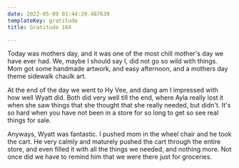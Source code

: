```yaml
---
date: 2022-05-09 01:44:29.487639
templateKey: gratitude
title: Gratitude 184

---
```



Today was mothers day, and it was one of the most chill mother's day we have
ever had.  We, maybe I should say I, did not go so wild with things.  Mom got
some handmade artwork, and easy afternoon, and a mothers day theme sidewalk
chaulk art.

At the end of the day we went to Hy Vee, and dang am I impressed with how well
Wyatt did.  Both did very well till the end, where Ayla really lost it when she
saw things that she thought that she really needed, but didn't.  It's so hard
when you have not been in a store for so long to get so see real things for
sale.

Anyways, Wyatt was fantastic.  I pushed mom in the wheel chair and he took the
cart.  He very calmly and maturely pushed the cart through the entire store,
and even filled it with all the things we needed, and nothing more.  Not once
did we have to remind him that we were there just for groceries.
